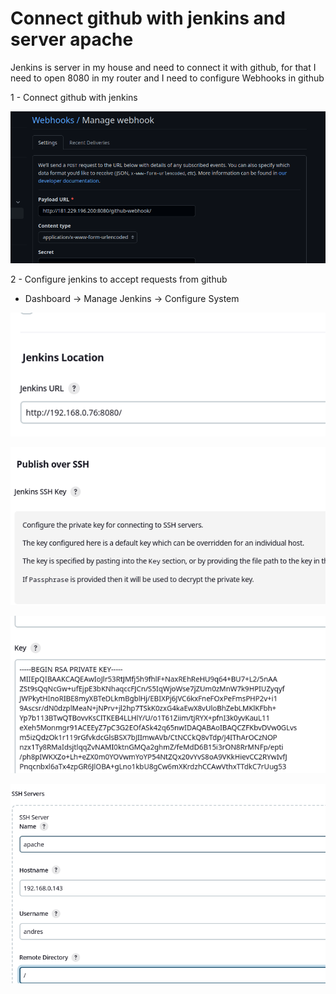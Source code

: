 # Connect github with jenkins and server apache

Jenkins is server in my house and need to connect it with github, for that I need to open 8080 in my router 
and I need to configure Webhooks in github

1 - Connect github with jenkins 

![](images/1.png "Webkooks")

2 - Configure jenkins to accept requests from github

* Dashboard -> Manage Jenkins -> Configure System



![](images/2.png "Webkooks")

![](images/4.png "Webkooks")

![](images/5.png "Webkooks")

![](images/6.png "Webkooks")



